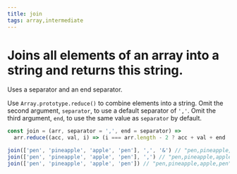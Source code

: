 ```yaml
---
title: join
tags: array,intermediate
---
```


# Joins all elements of an array into a string and returns this string.

Uses a separator and an end separator.

Use `Array.prototype.reduce()` to combine elements into a string.
Omit the second argument, `separator`, to use a default separator of `','`.
Omit the third argument, `end`, to use the same value as `separator` by default.

```js
const join = (arr, separator = ',', end = separator) =>
  arr.reduce((acc, val, i) => (i === arr.length - 2 ? acc + val + end : i === arr.length - 1 ? acc + val : acc + val + separator), '')
```

```js
join(['pen', 'pineapple', 'apple', 'pen'], ',', '&') // "pen,pineapple,apple&pen"
join(['pen', 'pineapple', 'apple', 'pen'], ',') // "pen,pineapple,apple,pen"
join(['pen', 'pineapple', 'apple', 'pen']) // "pen,pineapple,apple,pen"
```
